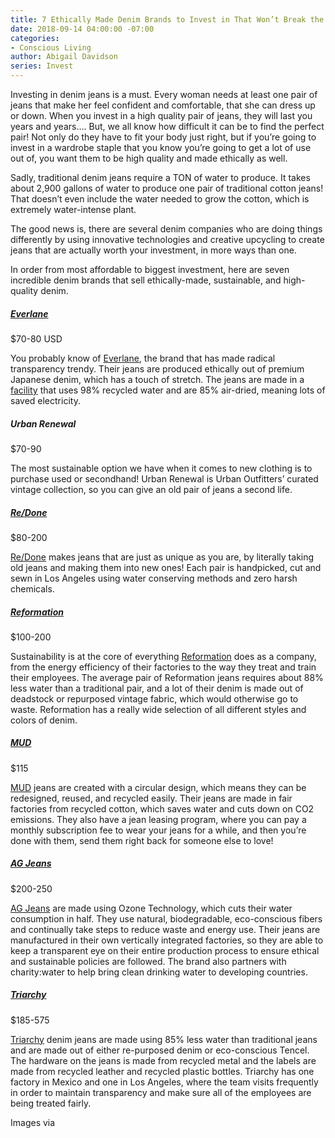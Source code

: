 ```yaml
---
title: 7 Ethically Made Denim Brands to Invest in That Won’t Break the Bank
date: 2018-09-14 04:00:00 -07:00
categories:
- Conscious Living
author: Abigail Davidson
series: Invest
---
```


Investing in denim jeans is a must. Every woman needs at least one pair of jeans that make her feel confident and comfortable, that she can dress up or down.  When you invest in a high quality pair of jeans, they will last you years and years…. But, we all know how difficult it can be to find the perfect pair! Not only do they have to fit your body just right, but if you’re going to invest in a wardrobe staple that you know you’re going to get a lot of use out of, you want them to be high quality and made ethically as well.

Sadly, traditional denim jeans require a TON of water to produce. It takes about 2,900 gallons of water to produce one pair of traditional cotton jeans! That doesn’t even include the water needed to grow the cotton, which is extremely water-intense plant.

The good news is, there are several denim companies who are doing things differently by using innovative technologies and creative upcycling to create jeans that are actually worth your investment, in more ways than one.

In order from most affordable to biggest investment, here are seven incredible denim brands that sell ethically-made, sustainable, and high-quality denim.

##### [Everlane](https://www.everlane.com/collections/womens-jeans)
$70-80 USD

You probably know of [Everlane](https://www.everlane.com/collections/womens-jeans), the brand that has made radical transparency trendy. Their jeans are produced ethically out of premium Japanese denim, which has a touch of stretch. The jeans are made in a [facility](https://www.everlane.com/denim-factory) that uses 98% recycled water and are 85% air-dried, meaning lots of saved electricity. 

##### Urban Renewal
$70-90

The most sustainable option we have when it comes to new clothing is to purchase used or secondhand! Urban Renewal is Urban Outfitters’ curated vintage collection, so you can give an old pair of jeans a second life.

##### [Re/Done](https://shopredone.com/)
$80-200

[Re/Done](https://shopredone.com/) makes jeans that are just as unique as you are, by literally taking old jeans and making them into new ones! Each pair is handpicked, cut and sewn in Los Angeles using water conserving methods and zero harsh chemicals. 

##### [Reformation](https://www.thereformation.com/categories/jeans)
$100-200

Sustainability is at the core of everything [Reformation](https://www.thereformation.com/categories/jeans) does as a company, from the energy efficiency of their factories to the way they treat and train their employees. The average pair of Reformation jeans requires about 88% less water than a traditional pair, and a lot of their denim is made out of deadstock or repurposed vintage fabric, which would otherwise go to waste. Reformation has a really wide selection of all different styles and colors of denim.

##### [MUD](https://mudjeans.eu/)
$115

[MUD](https://mudjeans.eu/) jeans are created with a circular design, which means they can be redesigned, reused, and recycled easily. Their jeans are made in fair factories from recycled cotton, which saves water and cuts down on CO2 emissions. They also have a jean leasing program, where you can pay a monthly subscription fee to wear your jeans for a while, and then you’re done with them, send them right back for someone else to love!

##### [AG Jeans](https://www.agjeans.com/women)
$200-250

[AG Jeans](https://www.agjeans.com/women) are made using Ozone Technology, which cuts their water consumption in half. They use natural, biodegradable, eco-conscious fibers and continually take steps to reduce waste and energy use. Their jeans are manufactured in their own vertically integrated factories, so they are able to keep a transparent eye on their entire production process to ensure ethical and sustainable policies are followed. The brand also partners with charity:water to help bring clean drinking water to developing countries.

##### [Triarchy](https://triarchy.com/)
$185-575

[Triarchy](https://triarchy.com/) denim jeans are made using 85% less water than traditional jeans and are made out of either re-purposed denim or eco-conscious Tencel. The hardware on the jeans is made from recycled metal and the labels are made from recycled leather and recycled plastic bottles. Triarchy has one factory in Mexico and one in Los Angeles, where the team visits frequently in order to maintain transparency and make sure all of the employees are being treated fairly. 

Images via 